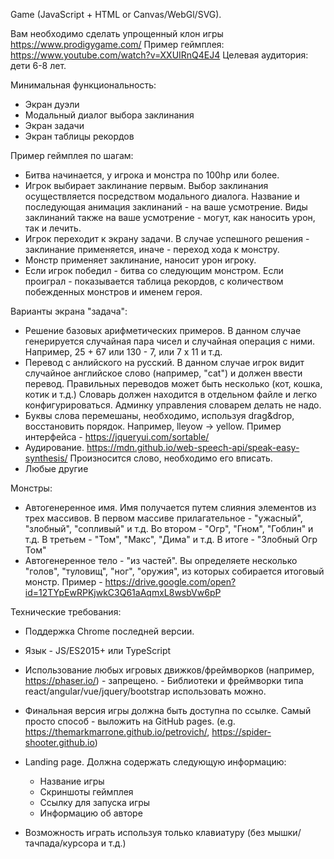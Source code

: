 Game (JavaScript + HTML or Canvas/WebGl/SVG).

Вам необходимо сделать упрощенный клон игры https://www.prodigygame.com/
Пример геймплея: https://www.youtube.com/watch?v=XXUIRnQ4EJ4
Целевая аудитория: дети 6-8 лет.

Минимальная функциональность:

- Экран дуэли
- Модальный диалог выбора заклинания
- Экран задачи
- Экран таблицы рекордов

Пример геймплея по шагам:

- Битва начинается, у игрока и монстра по 100hp или более.
- Игрок выбирает заклинание первым. Выбор заклинания осуществляется посредством модального диалога. Название и последующая анимация заклинаний - на ваше усмотрение. Виды заклинаний также на ваше усмотрение - могут, как наносить урон, так и лечить.
- Игрок переходит к экрану задачи. В случае успешного решения - заклинание применяется, иначе - переход хода к монстру.
- Монстр применяет заклинание, наносит урон игроку.
- Если игрок победил - битва со следующим монстром. Если проиграл - показывается таблица рекордов, с количеством побежденных монстров и именем героя.

Варианты экрана "задача":

- Решение базовых арифметических примеров. В данном случае генерируется случайная пара чисел и случайная операция с ними. Например, 25 + 67 или 130 - 7, или 7 x 11 и т.д.
- Перевод с анлийского на русский. В данном случае игрок видит случайное английское слово (например, "cat") и должен ввести перевод. Правильных переводов может быть несколько (кот, кошка, котик и т.д.) Словарь должен находится в отдельном файле и легко конфигурироваться. Админку управления словарем делать не надо.
- Буквы слова перемешаны, необходимо, используя drag&drop, восстановить порядок. Например, lleyow -> yellow. Пример интерфейса - https://jqueryui.com/sortable/
- Аудирование. https://mdn.github.io/web-speech-api/speak-easy-synthesis/ Произносится слово, необходимо его вписать.
- Любые другие

Монстры:

- Автогенеренное имя. Имя получается путем слияния элементов из трех массивов. В первом массиве прилагательное - "ужасный", "злобный", "сопливый" и т.д. Во втором - "Огр", "Гном", "Гоблин" и т.д. В третьем - "Том", "Макс", "Дима" и т.д. В итоге - "Злобный Огр Том"
- Автогенеренное тело - "из частей". Вы определяете несколько "голов", "туловищ", "ног", "оружия", из которых собирается итоговый монстр. Пример - https://drive.google.com/open?id=12TYpEwRPKjwkC3Q61aAqmxL8wsbVw6pP

Технические требования:

- Поддержка Сhrome последней версии.
- Язык - JS/ES2015+ или TypeScript
- Использование любых игровых движков/фреймворков (например, https://phaser.io/) - запрещено.  - Библиотеки и фреймворки типа react/angular/vue/jquery/bootstrap использовать можно.
- Финальная версия игры должна быть доступна по ссылке. Самый просто способ - выложить на GitHub pages. (e.g. https://themarkmarrone.github.io/petrovich/, https://spider-shooter.github.io)

- Landing page. Должна содержать следующую информацию:
	- Название игры
	- Скриншоты геймплея
	- Ссылку для запуска игры
	- Информацию об авторе

- Возможность играть используя только клавиатуру (без мышки/тачпада/курсора и т.д.)

